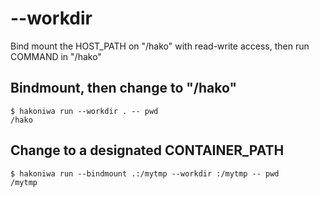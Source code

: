 # --workdir

Bind mount the HOST_PATH on "/hako" with read-write access, then run COMMAND in "/hako"

## Bindmount, then change to "/hako"

```console
$ hakoniwa run --workdir . -- pwd
/hako

```

## Change to a designated CONTAINER_PATH

```console
$ hakoniwa run --bindmount .:/mytmp --workdir :/mytmp -- pwd
/mytmp

```

